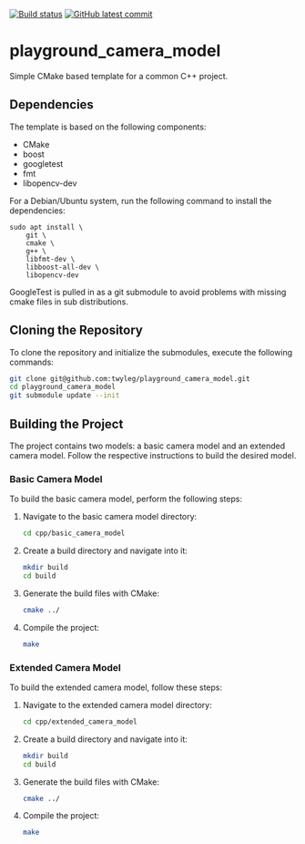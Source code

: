 [![Build status](https://github.com/twyleg/playground_camera_model/actions/workflows/unit_tests.yaml/badge.svg)]()
[![GitHub latest commit](https://badgen.net/github/last-commit/twyleg/playground_camera_model)](https://GitHub.com/twyleg/playground_camera_model/commit/)

# playground_camera_model

Simple CMake based template for a common C++ project.

## Dependencies

The template is based on the following components:

* CMake
* boost
* googletest
* fmt
* libopencv-dev

For a Debian/Ubuntu system, run the following command to install the dependencies:

	sudo apt install \
		git \
		cmake \
		g++ \
		libfmt-dev \
		libboost-all-dev \
		libopencv-dev

GoogleTest is pulled in as a git submodule to avoid problems with missing cmake files in sub distributions.

## Cloning the Repository

To clone the repository and initialize the submodules, execute the following commands:

```bash
git clone git@github.com:twyleg/playground_camera_model.git
cd playground_camera_model
git submodule update --init
```

## Building the Project

The project contains two models: a basic camera model and an extended camera model. Follow the respective instructions to build the desired model.

### Basic Camera Model

To build the basic camera model, perform the following steps:

1. Navigate to the basic camera model directory:

    ```bash
    cd cpp/basic_camera_model
    ```

2. Create a build directory and navigate into it:

    ```bash
    mkdir build
    cd build
    ```

3. Generate the build files with CMake:

    ```bash
    cmake ../
    ```

4. Compile the project:

    ```bash
    make
    ```

### Extended Camera Model

To build the extended camera model, follow these steps:

1. Navigate to the extended camera model directory:

    ```bash
    cd cpp/extended_camera_model
    ```

2. Create a build directory and navigate into it:

    ```bash
    mkdir build
    cd build
    ```

3. Generate the build files with CMake:

    ```bash
    cmake ../
    ```

4. Compile the project:

    ```bash
    make
    ```